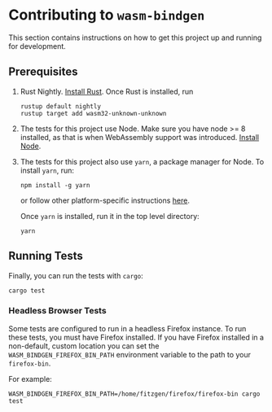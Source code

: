 # Contributing to `wasm-bindgen`

This section contains instructions on how to get this project up and running for
development.

## Prerequisites

1. Rust Nightly. [Install Rust]. Once Rust is installed, run

    ```shell
    rustup default nightly
    rustup target add wasm32-unknown-unknown
    ```

[install Rust]: https://www.rust-lang.org/en-US/install.html

2. The tests for this project use Node. Make sure you have node >= 8 installed,
   as that is when WebAssembly support was introduced. [Install Node].

[Install Node]: https://nodejs.org/en/

3. The tests for this project also use `yarn`, a package manager for Node. To
   install `yarn`, run:

    ```shell
    npm install -g yarn
    ```

   or follow other platform-specific instructions
   [here](https://yarnpkg.com/en/docs/install).

   Once `yarn` is installed, run it in the top level directory:

   ```shell
   yarn
   ```

## Running Tests

Finally, you can run the tests with `cargo`:

```shell
cargo test
```

### Headless Browser Tests

Some tests are configured to run in a headless Firefox instance. To run these
tests, you must have Firefox installed. If you have Firefox installed in a
non-default, custom location you can set the `WASM_BINDGEN_FIREFOX_BIN_PATH`
environment variable to the path to your `firefox-bin`.

For example:

```shell
WASM_BINDGEN_FIREFOX_BIN_PATH=/home/fitzgen/firefox/firefox-bin cargo test
```
